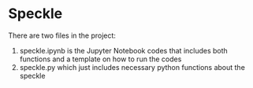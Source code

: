 # Speckle

There are two files in the project:
1) speckle.ipynb is the Jupyter Notebook codes that includes both functions and a template on how to run the codes
2) speckle.py which just includes necessary python functions about the speckle
